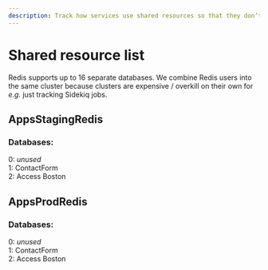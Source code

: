 ```yaml
---
description: Track how services use shared resources so that they don’t conflict.
---
```


# Shared resource list

Redis supports up to 16 separate databases. We combine Redis users into the same cluster because clusters are expensive / overkill on their own for _e.g._ just tracking Sidekiq jobs.

## AppsStagingRedis

### **Databases:**

0: _unused_  
1: ContactForm  
2: Access Boston

## AppsProdRedis

### **Databases:**

0: _unused_  
1: ContactForm  
2: Access Boston


